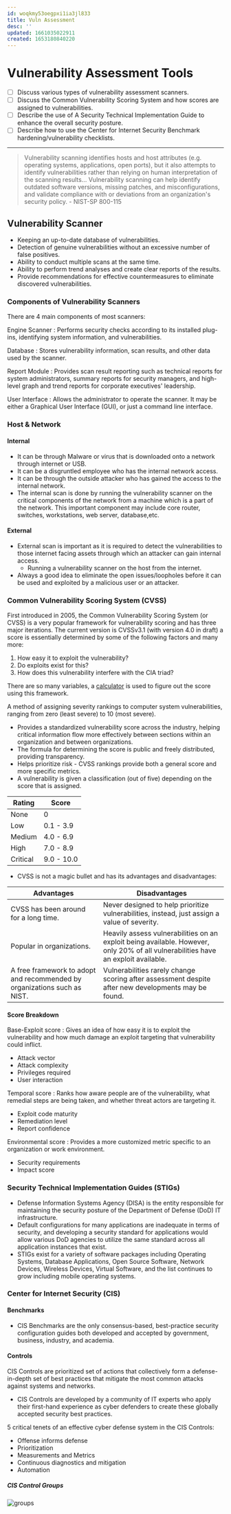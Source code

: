 ```yaml
---
id: woqkmy53oegpxi1ia3jl833
title: Vuln Assessment
desc: ''
updated: 1661035022911
created: 1653180840220
---
```


# Vulnerability Assessment Tools

- [ ] Discuss various types of vulnerability assessment scanners.
- [ ] Discuss the Common Vulnerability Scoring System and how scores are assigned to vulnerabilities.
- [ ] Describe the use of A Security Technical Implementation Guide to enhance the overall security posture.
- [ ] Describe how to use the Center for Internet Security Benchmark hardening/vulnerability checklists.

---

> Vulnerability scanning identifies hosts and host attributes (e.g. operating systems, applications, open ports), but it also attempts to identify vulnerabilities rather than relying on human interpretation of the scanning results... Vulnerability scanning can help identify outdated software versions, missing patches, and misconfigurations, and validate compliance with or deviations from an organization's security policy. - NIST-SP 800-115

## Vulnerability Scanner

- Keeping an up-to-date database of vulnerabilities.
- Detection of genuine vulnerabilities without an excessive number of false positives.
- Ability to conduct multiple scans at the same time.
- Ability to perform trend analyses and create clear reports of the results.
- Provide recommendations for effective countermeasures to eliminate discovered vulnerabilities.

### Components of Vulnerability Scanners

There are 4 main components of most scanners:

Engine Scanner
: Performs security checks according to its installed plug-ins, identifying system information, and vulnerabilities.

Database
: Stores vulnerability information, scan results, and other data used by the scanner.

Report Module
: Provides scan result reporting such as technical reports for system administrators, summary reports for security managers, and high-level graph and trend reports for corporate executives' leadership.

User Interface
: Allows the administrator to operate the scanner. It may be either a Graphical User Interface (GUI), or just a command line interface.

### Host & Network

#### Internal

- It can be through Malware or virus that is downloaded onto a network through internet or USB.
- It can be a disgruntled employee who has the internal network access.
- It can be through the outside attacker who has gained the access to the internal network.
- The internal scan is done by running the vulnerability scanner on the critical components of the network from a machine which is a part of the network. This important component may include core router, switches, workstations, web server, database,etc.

#### External

- External scan is important as it is required to detect the vulnerabilities to those internet facing assets through which an attacker can gain internal access.
  - Running a vulnerability scanner on the host from the internet.
- Always a good idea to eliminate the open issues/loopholes before it can be used and exploited by a malicious user or an attacker.

### Common Vulnerability Scoring System (CVSS)

First introduced in 2005, the Common Vulnerability Scoring System (or CVSS) is a very popular framework for vulnerability scoring and has three major iterations. The current version is CVSSv3.1 (with version 4.0 in draft) a score is essentially determined by some of the following factors and many more:

1. How easy it to exploit the vulnerability?
2. Do exploits exist for this?
3. How does this vulnerability interfere with the CIA triad?

There are so many variables, a [calculator](https://nvd.nist.gov/vuln-metrics/cvss/v3-calculator) is used to figure out the score using this framework.

A method of assigning severity rankings to computer system vulnerabilities, ranging from zero (least severe) to 10 (most severe).

- Provides a standardized vulnerability score across the industry, helping critical information flow more effectively between sections within an organization and between organizations.
- The formula for determining the score is public and freely distributed, providing transparency.
- Helps prioritize risk - CVSS rankings provide both a general score and more specific metrics.
- A vulnerability is given a classification (out of five) depending on the score that is assigned.

| Rating   | Score      |
| -------- | ---------- |
| None     | 0          |
| Low      | 0.1 - 3.9  |
| Medium   | 4.0 - 6.9  |
| High     | 7.0 - 8.9  |
| Critical | 9.0 - 10.0 |

- CVSS is not a magic bullet and has its advantages and disadvantages:

| Advantages                                                               | Disadvantages                                                                                                                     |
| ------------------------------------------------------------------------ | --------------------------------------------------------------------------------------------------------------------------------- |
| CVSS has been around for a long time.                                    | Never designed to help prioritize vulnerabilities, instead, just assign a value of severity.                                      |
| Popular in organizations.                                                | Heavily assess vulnerabilities on an exploit being available. However, only 20% of all vulnerabilities have an exploit available. |
| A free framework to adopt and recommended by organizations such as NIST. | Vulnerabilities rarely change scoring after assessment despite after new developments may be found.                               |

#### Score Breakdown

Base-Exploit score
: Gives an idea of how easy it is to exploit the vulnerability and how much damage an exploit targeting that vulnerability could inflict.
- Attack vector
- Attack complexity
- Privileges required
- User interaction


Temporal score
: Ranks how aware people are of the vulnerability, what remedial steps are being taken, and whether threat actors are targeting it.
- Exploit code maturity
- Remediation level
- Report confidence


Environmental score
: Provides a more customized metric specific to an organization or work environment.
- Security requirements
- Impact score

### Security Technical Implementation Guides (STIGs)

- Defense Information Systems Agency (DISA) is the entity responsible for maintaining the security posture of the Department of Defense (DoD) IT infrastructure.
- Default configurations for many applications are inadequate in terms of security, and developing a security standard for applications would allow various DoD agencies to utilize the same standard across all application instances that exist.
- STIGs exist for a variety of software packages including Operating Systems, Database Applications, Open Source Software, Network Devices, Wireless Devices, Virtual Software, and the list continues to grow including mobile operating systems.

### Center for Internet Security (CIS)

#### Benchmarks

- CIS Benchmarks are the only consensus-based, best-practice security configuration guides both developed and accepted by government, business, industry, and academia.

#### Controls

CIS Controls are prioritized set of actions that collectively form a defense-in-depth set of best practices that mitigate the most common attacks against systems and networks.

- CIS Controls are developed by a community of IT experts who apply their first-hand experience as cyber defenders to create these globally accepted security best practices.

5 critical tenets of an effective cyber defense system in the CIS Controls:

- Offense informs defense
- Prioritization
- Measurements and Metrics
- Continuous diagnostics and mitigation
- Automation

##### CIS Control Groups

![groups](https://broadviewnetworks.ca/wp-content/uploads/2020/11/CIS-Control-Groups.png)
